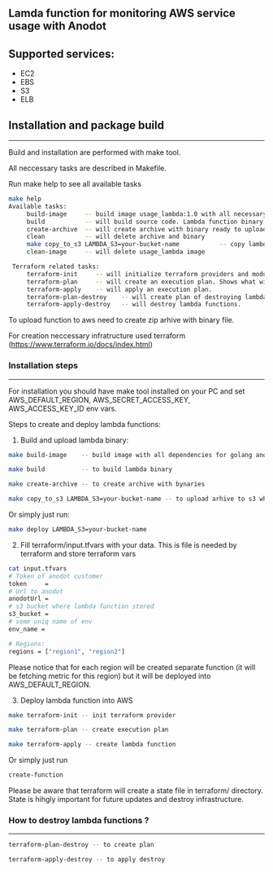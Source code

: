 ## Lamda function for monitoring AWS service usage with Anodot

## Supported services:
- EC2
- EBS
- S3
- ELB 

## Installation and package build
---
Build and installation are performed with make tool.

All neccessary tasks are described in Makefile. 

Run make help to see all available tasks
```bash
make help
Available tasks:
	 build-image     -- build image usage_lambda:1.0 with all necessary dependencies for lambda function build and lamdba function creation
	 build           -- will build source code. Lambda function binary name usage_lambda
	 create-archive  -- will create archive with binary ready to upload on S3
	 clean           -- will delete archive and binary
	 make copy_to_s3 LAMBDA_S3=your-bucket-name           -- copy lambda archive to s3
	 clean-image     -- will delete usage_lambda image

 Terraform related tasks:
	 terraform-init     -- will initialize terraform providers and modules
	 terraform-plan     -- will create an execution plan. Shows what will done. What services will be created
	 terraform-apply    -- will apply an execution plan.
	 terraform-plan-destroy    -- will create plan of destroying lambda function.
	 terraform-apply-destroy   -- will destroy lambda functions.
```

To upload function to aws need to create zip arhive with binary file. 

For creation neccessary infratructure used terraform (https://www.terraform.io/docs/index.html)

### Installation steps
---
For installation you should have make tool installed on your PC and set AWS_DEFAULT_REGION, AWS_SECRET_ACCESS_KEY, AWS_ACCESS_KEY_ID env vars.

Steps to create and deploy lambda functions:

1. Build and upload lambda binary:

```bash
make build-image    -- build image with all dependencies for golang and terraform binaries

make build          -- to build lambda binary

make create-archive -- to create archive with bynaries 

make copy_to_s3 LAMBDA_S3=your-bucket-name -- to upload arhive to s3 where lambda will be stored
```
Or simply just run:
``` bash
make deploy LAMBDA_S3=your-bucket-name
```

2.  Fill terraform/input.tfvars with your data. This is file is needed by terraform and store terraform vars
``` bash 
cat input.tfvars
# Token of anodot customer
token     =
# Url to anodot
anodotUrl =
# s3 bucket where lambda function stored
s3_bucket =
# some uniq name of env
env_name = 

# Regions:
regions = ["region1", "region2"]
```
Please notice that for each region will be created separate function (it will be fetching metric for this region) but it will be deployed into AWS_DEFAULT_REGION. 

3. Deploy lambda function into AWS
``` bash 
make terraform-init -- init terraform provider 

make terraform-plan -- create execution plan 

make terraform-apply -- create lambda function

```
Or simply just run
```bash
create-function
```

Please be aware that terraform will create a state file in terraform/ directory. State is hihgly important for future updates and destroy infrastructure.

### How to destroy lambda functions ?
---
``` bash
terraform-plan-destroy -- to create plan 

terraform-apply-destroy -- to apply destroy
```